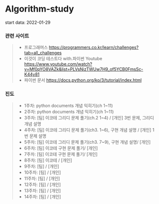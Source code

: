 # Algorithm-study

start data: 2022-01-29

### 관련 사이트
>* 프로그래머스 https://programmers.co.kr/learn/challenges?tab=all_challenges
>* 이것이 코딩 테스트다 with.파이썬 Youtube https://www.youtube.com/watch?v=Mf0pYO8VAZk&list=PLVsNizTWUw7H9_of5YCB0FmsSc-K44y81
>* 파이썬 문서 https://docs.python.org/ko/3/tutorial/index.html

### 진도
>- 1주차: python documents 개념 익히기(ch 1~11)
>- 2주차: python documents 개념 익히기(ch 1~11)
>- 3주차: [팀] 이코테 그리디 문제 풀기(ch.2 1~4) / [개인] 3번 문제, 그리디 개념 설명
>- 4주차: [팀] 이코테 그리디 문제 풀기(ch3. 1~6), 구현 개념 설명 / [개인] 1번 문제 설명
>- 5주차: [팀] 이코테 그리디 문제 풀기(ch3. 7~9), 구현 개념 설명/ [개인]
>- 6주차: [팀] 이코테 구현 문제 풀기/ [개인]
>- 7주차: [팀] 이코테 구현 문제 풀기/ [개인]
>- 8주차: [팀] 이코테 / [개인]
>- 9주차: [팀] / [개인]
>- 10주차: [팀] / [개인]
>- 11주차: [팀] / [개인]
>- 12주차: [팀] / [개인]
>- 13주차: [팀] / [개인]
>- 14주차: [팀] / [개인]
